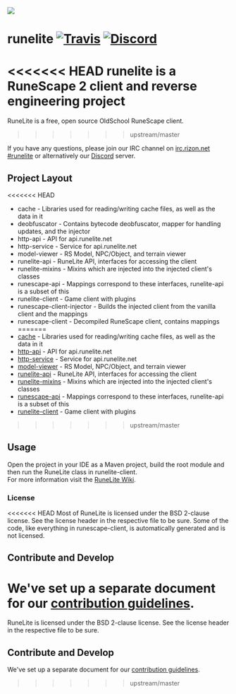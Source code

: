 ![](https://runelite.net/img/logo.png)
# runelite [![Travis](https://img.shields.io/travis/runelite/runelite.svg)](https://travis-ci.org/runelite/runelite) [![Discord](https://img.shields.io/discord/301497432909414422.svg)](https://discord.gg/mePCs8U)

<<<<<<< HEAD
runelite is a RuneScape 2 client and reverse engineering project
=======
RuneLite is a free, open source OldSchool RuneScape client.
>>>>>>> upstream/master

If you have any questions, please join our IRC channel on [irc.rizon.net #runelite](http://qchat.rizon.net/?channels=runelite&uio=d4) or alternatively our [Discord](https://discord.gg/mePCs8U) server.

## Project Layout

<<<<<<< HEAD
- cache - Libraries used for reading/writing cache files, as well as the data in it
- deobfuscator - Contains bytecode deobfuscator, mapper for handling updates, and the injector
- http-api - API for api.runelite.net
- http-service - Service for api.runelite.net
- model-viewer - RS Model, NPC/Object, and terrain viewer
- runelite-api - RuneLite API, interfaces for accessing the client
- runelite-mixins - Mixins which are injected into the injected client's classes
- runescape-api - Mappings correspond to these interfaces, runelite-api is a subset of this
- runelite-client - Game client with plugins
- runescape-client-injector - Builds the injected client from the vanilla client and the mappings
- runescape-client - Decompiled RuneScape client, contains mappings
=======
- [cache](cache/src/main/java/net/runelite/cache) - Libraries used for reading/writing cache files, as well as the data in it
- [http-api](http-api/src/main/java/net/runelite/http/api) - API for api.runelite.net
- [http-service](http-service/src/main/java/net/runelite/http/service) - Service for api.runelite.net
- [model-viewer](model-viewer/src/main/java/net/runelite/modelviewer) - RS Model, NPC/Object, and terrain viewer
- [runelite-api](runelite-api/src/main/java/net/runelite/api) - RuneLite API, interfaces for accessing the client
- [runelite-mixins](runelite-mixins/src/main/java/net/runelite) - Mixins which are injected into the injected client's classes
- [runescape-api](runescape-api/src/main/java/net/runelite) - Mappings correspond to these interfaces, runelite-api is a subset of this
- [runelite-client](runelite-client/src/main/java/net/runelite/client) - Game client with plugins
>>>>>>> upstream/master

## Usage

Open the project in your IDE as a Maven project, build the root module and then run the RuneLite class in runelite-client.  
For more information visit the [RuneLite Wiki](https://github.com/runelite/runelite/wiki).

### License

<<<<<<< HEAD
Most of RuneLite is licensed under the BSD 2-clause license. See the license header in the respective file to be sure.
Some of the code, like everything in runescape-client, is automatically generated and is not licensed.

## Contribute and Develop

We've set up a separate document for our [contribution guidelines](https://github.com/runelite/runelite/blob/master/CONTRIBUTING.md).
=======
RuneLite is licensed under the BSD 2-clause license. See the license header in the respective file to be sure.

## Contribute and Develop

We've set up a separate document for our [contribution guidelines](https://github.com/runelite/runelite/blob/master/.github/CONTRIBUTING.md).
>>>>>>> upstream/master
